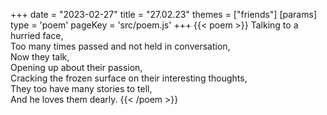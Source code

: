 +++
date = "2023-02-27"
title = "27.02.23"
themes = ["friends"]
[params]
  type = 'poem'
  pageKey = 'src/poem.js'
+++
{{< poem >}}
Talking to a hurried face,  
Too many times passed and not held in conversation,  
Now they talk,  
Opening up about their passion,  
Cracking the frozen surface on their interesting thoughts,  
They too have many stories to tell,  
And he loves them dearly.
{{< /poem >}}